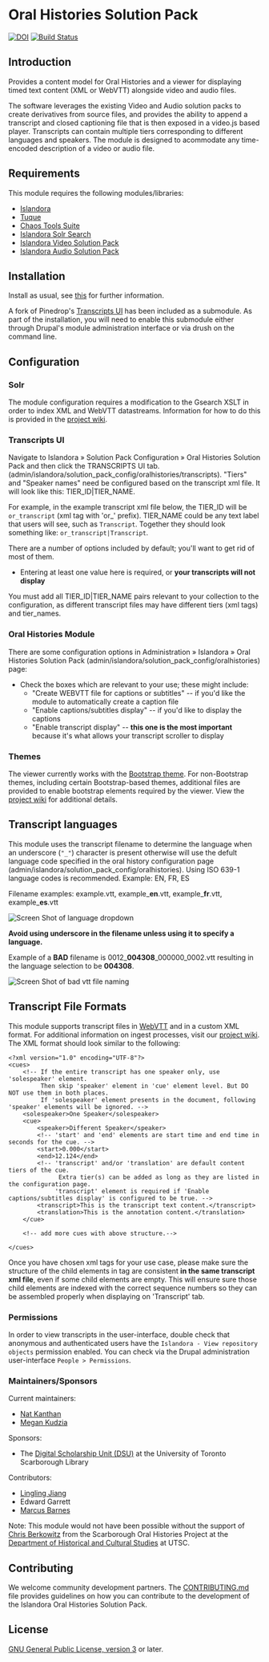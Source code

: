 # Oral Histories Solution Pack 
[![DOI](https://zenodo.org/badge/23933503.svg)](https://zenodo.org/badge/latestdoi/23933503) [![Build Status](https://travis-ci.org/Islandora-Labs/islandora_solution_pack_oralhistories.svg?branch=master)](https://travis-ci.org/Islandora-Labs/islandora_solution_pack_oralhistories) 

## Introduction

Provides a content model for Oral Histories and a viewer for displaying timed text content (XML or WebVTT) alongside video and audio files. 

The software leverages the existing Video and Audio solution packs to create derivatives from source files, and provides the ability to append a transcript and closed captioning file that is then exposed in a video.js based player. Transcripts can contain multiple tiers corresponding to different languages and speakers. The module is designed to acommodate any time-encoded description of a video or audio file. 

## Requirements

This module requires the following modules/libraries:

* [Islandora](https://github.com/islandora/islandora)
* [Tuque](https://github.com/islandora/tuque)
* [Chaos Tools Suite](https://www.drupal.org/project/ctools)
* [Islandora Solr Search](https://github.com/Islandora/islandora_solr_search)
* [Islandora Video Solution Pack](https://github.com/Islandora/islandora_solution_pack_video)
* [Islandora Audio Solution Pack](https://github.com/Islandora/islandora_solution_pack_audio)

## Installation

Install as usual, see [this](https://drupal.org/documentation/install/modules-themes/modules-7) for further information.

A fork of Pinedrop's [Transcripts UI](https://github.com/pinedrop/transcripts_ui) has been included as a submodule.  As part of the installation, you will need to enable this submodule either through Drupal's module administration interface or via drush on the command line.

## Configuration

### Solr

The module configuration requires a modification to the Gsearch XSLT in order to index XML and WebVTT datastreams. Information for how to do this is provided in the [project wiki](https://github.com/digitalutsc/islandora_solution_pack_oralhistories/wiki).

### Transcripts UI

Navigate to Islandora » Solution Pack Configuration » Oral Histories Solution Pack and then click the TRANSCRIPTS UI tab. (admin/islandora/solution_pack_config/oralhistories/transcripts). "Tiers" and "Speaker names" need be configured based on the transcript xml file. It will look like this: TIER_ID|TIER_NAME.

For example, in the example transcript xml file below, the TIER_ID will be `or_transcript` (xml tag with 'or_' prefix). TIER_NAME could be any text label that users will see, such as `Transcript`.
Together they should look something like: `or_transcript|Transcript`.

There are a number of options included by default; you'll want to get rid of most of them.

* Entering at least one value here is required, or **your transcripts will not display**

You must add all TIER_ID|TIER_NAME pairs relevant to your collection to the configuration, as different transcript files may have different tiers (xml tags) and tier_names.

### Oral Histories Module

There are some configuration options in Administration » Islandora » Oral Histories Solution Pack (admin/islandora/solution_pack_config/oralhistories) page:

* Check the boxes which are relevant to your use; these might include:
  * "Create WEBVTT file for captions or subtitles" -- if you'd like the module to automatically create a caption file
  * "Enable captions/subtitles display" -- if you'd like to display the captions
  * "Enable transcript display" -- **this one is the most important** because it's what allows your transcript scroller to display
  
### Themes

The viewer currently works with the [Bootstrap theme](https://www.drupal.org/project/bootstrap). For non-Bootstrap themes, including certain Bootstrap-based themes,  additional files are provided to enable bootstrap elements required by the viewer. View the [project wiki](https://github.com/digitalutsc/islandora_solution_pack_oralhistories/wiki) for additional details. 

## Transcript languages
This module uses the transcript filename to determine the language when an underscore (`"_"`) character is present otherwise will use the defult language code specified in the oral history configuration page (admin/islandora/solution_pack_config/oralhistories). Using ISO 639-1 language codes is recommended. Example: EN, FR, ES

Filename examples: example.vtt, example\___en__.vtt, example\___fr__.vtt, example\___es__.vtt


![Screen Shot of language dropdown](https://user-images.githubusercontent.com/2738244/68030170-3a4a9500-fc8f-11e9-918e-24822523604c.png)

__Avoid using underscore in the filename unless using it to specify a language.__

Example of a __BAD__ filename is 0012\___004308__\_000000_0002.vtt resulting in the language selection to be __004308__.

![Screen Shot of bad vtt file naming](https://user-images.githubusercontent.com/2738244/68030706-79c5b100-fc90-11e9-9fbe-3184343e4540.png)

## Transcript File Formats

This module supports transcript files in [WebVTT](https://w3c.github.io/webvtt/) and in a custom  XML format. For additional information on ingest processes, visit our [project wiki](https://github.com/digitalutsc/islandora_solution_pack_oralhistories/wiki#ingest-behaviour-for-xml-vs-webvtt-transcripts). The XML format should look similar to the following:

```
<?xml version="1.0" encoding="UTF-8"?>
<cues>
    <!-- If the entire transcript has one speaker only, use 'solespeaker' element.
         Then skip 'speaker' element in 'cue' element level. But DO NOT use them in both places.
         If 'solespeaker' element presents in the document, following 'speaker' elements will be ignored. -->
    <solespeaker>One Speaker</solespeaker>
    <cue>
        <speaker>Different Speaker</speaker>
        <!-- 'start' and 'end' elements are start time and end time in seconds for the cue. -->
        <start>0.000</start>
        <end>12.124</end>
        <!-- 'transcript' and/or 'translation' are default content tiers of the cue.
              Extra tier(s) can be added as long as they are listed in the configuration page.
             'transcript' element is required if 'Enable captions/subtitles display' is configured to be true. -->
        <transcript>This is the transcript text content.</transcript>
        <translation>This is the annotation content.</translation>
    </cue>

    <!-- add more cues with above structure.-->

</cues>
```

Once you have chosen xml tags for your use case, please make sure the structure of the child elements in <cue> tag are consistent **in the same transcript xml file**, even if some child elements are empty.
This will ensure sure those child elements are indexed with the correct sequence numbers so they can be assembled properly when displaying on 'Transcript' tab.

### Permissions

In order to view transcripts in the user-interface, double check that anonymous and authenticated users have the `Islandora - View repository objects` permission enabled.  You can check via the Drupal administration user-interface `People > Permissions`.

### Maintainers/Sponsors
Current maintainers:

* [Nat Kanthan](https://github.com/Natkeeran)
* [Megan Kudzia](https://github.com/mkudzia)

Sponsors:
* The [Digital Scholarship Unit (DSU)](https://www.utsc.utoronto.ca/digitalscholarship/) at the University of Toronto Scarborough Library

Contributors:
* [Lingling Jiang](https://github.com/sprklinginfo)
* Edward Garrett
* [Marcus Barnes](https://github.com/MarcusBarnes)

Note: This module would not have been possible without the support of [Chris Berkowitz](http://www.utsc.utoronto.ca/hcs/christine-berkowitz) from the Scarborough Oral Histories Project at the [Department of Historical and Cultural Studies](http://www.utsc.utoronto.ca/hcs/) at UTSC.

## Contributing

We welcome community development partners.  The [CONTRIBUTING.md](https://github.com/digitalutsc/islandora_solution_pack_oralhistories/blob/7.x/CONTRIBUTING.md) file provides guidelines on how you can contribute to the development of the Islandora Oral Histories Solution Pack.

## License

[GNU General Public License, version 3](http://www.gnu.org/licenses/gpl-3.0.txt) or later.
